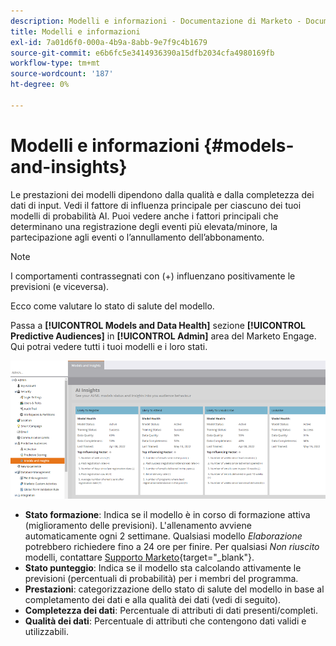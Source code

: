 ```yaml
---
description: Modelli e informazioni - Documentazione di Marketo - Documentazione del prodotto
title: Modelli e informazioni
exl-id: 7a01d6f0-000a-4b9a-8abb-9e7f9c4b1679
source-git-commit: e6b6fc5e3414936390a15dfb2034cfa4980169fb
workflow-type: tm+mt
source-wordcount: '187'
ht-degree: 0%

---
```


# Modelli e informazioni {#models-and-insights}

Le prestazioni dei modelli dipendono dalla qualità e dalla completezza dei dati di input. Vedi il fattore di influenza principale per ciascuno dei tuoi modelli di probabilità AI. Puoi vedere anche i fattori principali che determinano una registrazione degli eventi più elevata/minore, la partecipazione agli eventi o l’annullamento dell’abbonamento.

>[!NOTE]
>
>I comportamenti contrassegnati con (+) influenzano positivamente le previsioni (e viceversa).

Ecco come valutare lo stato di salute del modello.

Passa a **[!UICONTROL Models and Data Health]** sezione **[!UICONTROL Predictive Audiences]** in **[!UICONTROL Admin]** area del Marketo Engage. Qui potrai vedere tutti i tuoi modelli e i loro stati.

![Immagine uno](assets/models-and-insights-1.png)

* **Stato formazione**: Indica se il modello è in corso di formazione attiva (miglioramento delle previsioni). L&#39;allenamento avviene automaticamente ogni 2 settimane. Qualsiasi modello _Elaborazione_ potrebbero richiedere fino a 24 ore per finire. Per qualsiasi _Non riuscito_ modelli, contattare [Supporto Marketo](https://nation.marketo.com/t5/Support/ct-p/Support){target=&quot;_blank&quot;}.
* **Stato punteggio**: Indica se il modello sta calcolando attivamente le previsioni (percentuali di probabilità) per i membri del programma.
* **Prestazioni**: categorizzazione dello stato di salute del modello in base al completamento dei dati e alla qualità dei dati (vedi di seguito).
* **Completezza dei dati**: Percentuale di attributi di dati presenti/completi.
* **Qualità dei dati**: Percentuale di attributi che contengono dati validi e utilizzabili.
